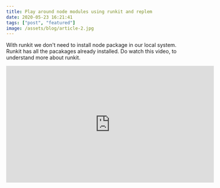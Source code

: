 ```yaml
---
title: Play around node modules using runkit and replem
date: 2020-05-23 16:21:41
tags: ["post", "featured"]
image: /assets/blog/article-2.jpg
---
```


With runkit we don't need to install node package in our local system. Runkit has all the pacakages already installed. Do watch this video, to understand more about runkit.

<iframe width="560" height="315" src="https://www.youtube.com/embed/JAOHMba80K8" frameborder="0" gesture="media" allow="encrypted-media" allowfullscreen=""></iframe>